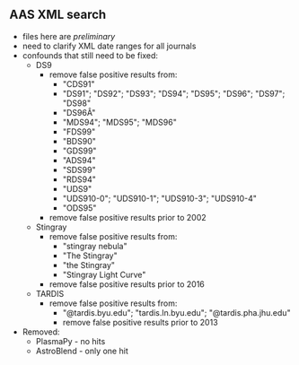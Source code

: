 ## AAS XML search
* files here are *preliminary*
* need to clarify XML date ranges for all journals
* confounds that still need to be fixed:
  + DS9
    + remove false positive results from: 
      + "CDS91" 
      + "DS91"; "DS92"; "DS93"; "DS94"; "DS95"; "DS96"; "DS97"; "DS98"
      + "DS96Â"  
      + "MDS94"; "MDS95"; "MDS96"
      + "FDS99"
      + "BDS90"
      + "GDS99"
      + "ADS94"
      + "SDS99"
      + "RDS94"
      + "UDS9"
      + "UDS910-0"; "UDS910-1"; "UDS910-3"; "UDS910-4"
      + "ODS95"
    + remove false positive results prior to 2002
  + Stingray
    + remove false positive results from:
      + "stingray nebula"
      + "The Stingray"
      + "the Stingray"
      + "Stingray Light Curve"
    + remove false positive results prior to 2016
  + TARDIS
    + remove false positive results from:
      + "@tardis.byu.edu"; "tardis.ln.byu.edu"; "@tardis.pha.jhu.edu" 
      + remove false positive results prior to 2013
* Removed: 
  + PlasmaPy - no hits
  + AstroBlend - only one hit
